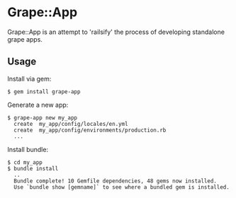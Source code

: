 # Grape::App

Grape::App is an attempt to 'railsify' the process of developing standalone grape apps.

## Usage

Install via gem:

```shell
$ gem install grape-app
```

Generate a new app:

```shell
$ grape-app new my_app
  create  my_app/config/locales/en.yml
  create  my_app/config/environments/production.rb
  ...
```

Install bundle:

```shell
$ cd my_app
$ bundle install
  ..
  Bundle complete! 10 Gemfile dependencies, 48 gems now installed.
  Use `bundle show [gemname]` to see where a bundled gem is installed.
```

